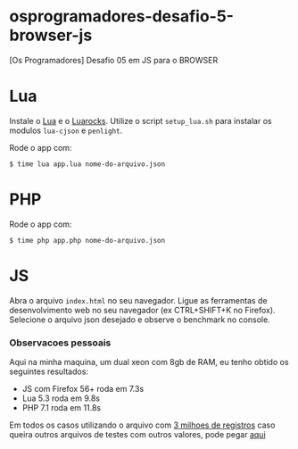 # osprogramadores-desafio-5-browser-js
[Os Programadores] Desafio 05 em JS para o BROWSER



# Lua
Instale o [Lua](http://lua.org) e o [Luarocks](http://luarocks.org). Utilize o script `setup_lua.sh` para instalar os modulos `lua-cjson` e `penlight`. 

Rode o app com:

```
$ time lua app.lua nome-do-arquivo.json
```

# PHP

Rode o app com:

```
$ time php app.php nome-do-arquivo.json
```

# JS
Abra o arquivo `index.html` no seu navegador. Ligue as ferramentas de desenvolvimento web no seu navegador (ex CTRL+SHIFT+K no Firefox). Selecione o arquivo json desejado e observe o benchmark no console.

### Observacoes pessoais
Aqui na minha maquina, um dual xeon com 8gb de RAM, eu tenho obtido os seguintes resultados:

* JS com Firefox 56+ roda em 7.3s
* Lua 5.3 roda em 9.8s
* PHP 7.1 roda em 11.8s

Em todos os casos utilizando o arquivo com [3 milhoes de registros](https://www.uece.net/osprogramadores/d05/funcionarios-3M.json.7z) caso queira outros arquivos de testes com outros valores, pode pegar [aqui](https://github.com/qrwteyrutiyoup/op-website-hugo/blob/79bc2e6e0482e5043238d9e1d15967c8c7557542/content/desafios/d05.md)


